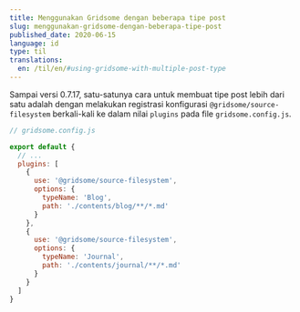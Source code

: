 ```yaml
---
title: Menggunakan Gridsome dengan beberapa tipe post
slug: menggunakan-gridsome-dengan-beberapa-tipe-post
published_date: 2020-06-15
language: id
type: til
translations:
  en: /til/en/#using-gridsome-with-multiple-post-type
---
```


Sampai versi 0.7.17, satu-satunya cara untuk membuat tipe post lebih dari satu adalah dengan melakukan registrasi konfigurasi `@gridsome/source-filesystem` berkali-kali ke dalam nilai `plugins` pada file `gridsome.config.js`.

``` js
// gridsome.config.js

export default {
  // ...
  plugins: [
    {
      use: '@gridsome/source-filesystem',
      options: {
        typeName: 'Blog',
        path: './contents/blog/**/*.md'
      }
    },
    {
      use: '@gridsome/source-filesystem',
      options: {
        typeName: 'Journal',
        path: './contents/journal/**/*.md'
      }
    }
  ]
}
```
